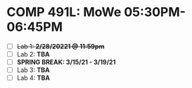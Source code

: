 # COMP 491L: MoWe 05:30PM-06:45PM

- [ ] ~~Lab 1: **2/28/20221 @ 11:59pm**~~
- [ ] Lab 2: **TBA**
- [ ] **SPRING BREAK: 3/15/21 - 3/19/21**
- [ ] Lab 3: **TBA**
- [ ] Lab 4: **TBA**

